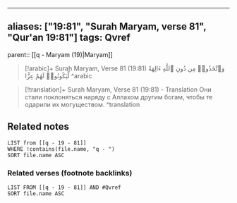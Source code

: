 
---
aliases: ["19:81", "Surah Maryam, verse 81", "Qur'an 19:81"]
tags: Qvref
---

parent:: [[q - Maryam (19)|Maryam]]

> [!arabic]+ Surah Maryam, Verse 81 (19:81)
> <span class="quran-arabic">وَٱتَّخَذُوا۟ مِن دُونِ ٱللَّهِ ءَالِهَةً لِّيَكُونُوا۟ لَهُمْ عِزًّا</span>
^arabic

> [!translation]+ Surah Maryam, Verse 81 (19:81) - Translation
> Они стали поклоняться наряду с Аллахом другим богам, чтобы те одарили их могуществом.
^translation



## Related notes
```dataview
LIST from [[q - 19 - 81]]
WHERE !contains(file.name, "q - ")
SORT file.name ASC
```

### Related verses (footnote backlinks)
```dataview
LIST FROM [[q - 19 - 81]] AND #Qvref
SORT file.name ASC
```

